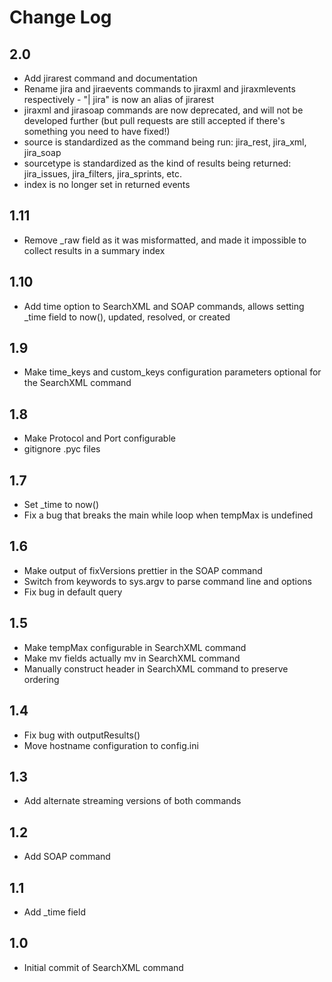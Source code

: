 Change Log
==========

## 2.0

* Add jirarest command and documentation
* Rename jira and jiraevents commands to jiraxml and jiraxmlevents respectively - "| jira" is now an alias of jirarest
* jiraxml and jirasoap commands are now deprecated, and will not be developed further (but pull requests are still accepted if there's something you need to have fixed!)
* source is standardized as the command being run: jira_rest, jira_xml, jira_soap
* sourcetype is standardized as the kind of results being returned: jira_issues, jira_filters, jira_sprints, etc.
* index is no longer set in returned events

## 1.11

* Remove _raw field as it was misformatted, and made it impossible to collect results in a summary index

## 1.10

* Add time option to SearchXML and SOAP commands, allows setting _time field to now(), updated, resolved, or created

## 1.9

* Make time_keys and custom_keys configuration parameters optional for the SearchXML command

## 1.8

* Make Protocol and Port configurable
* gitignore .pyc files

## 1.7

* Set _time to now()
* Fix a bug that breaks the main while loop when tempMax is undefined

## 1.6

* Make output of fixVersions prettier in the SOAP command
* Switch from keywords to sys.argv to parse command line and options
* Fix bug in default query

## 1.5

* Make tempMax configurable in SearchXML command
* Make mv fields actually mv in SearchXML command
* Manually construct header in SearchXML command to preserve ordering

## 1.4

* Fix bug with outputResults()
* Move hostname configuration to config.ini

## 1.3 

* Add alternate streaming versions of both commands

## 1.2 

* Add SOAP command

## 1.1

* Add _time field

## 1.0

* Initial commit of SearchXML command